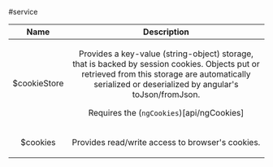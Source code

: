 
#service

| Name | Description |
| :--: | :--: |
| $cookieStore | <p>Provides a key-value (string-object) storage, that is backed by session cookies. Objects put or retrieved from this storage are automatically serialized or deserialized by angular&#39;s toJson/fromJson.</p> <p>Requires the (<code>ngCookies</code>)[api/ngCookies]</p>  |
| $cookies | <p>Provides read/write access to browser&#39;s cookies.</p>  |

